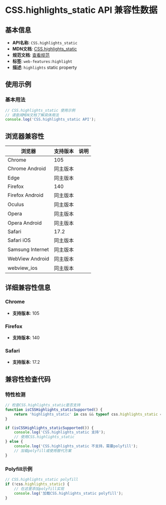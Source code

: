 # CSS.highlights_static API 兼容性数据

## 基本信息

- **API名称**: `CSS.highlights_static`
- **MDN文档**: [CSS.highlights_static](https://developer.mozilla.org/docs/Web/API/CSS/highlights_static)
- **规范文档**: [查看规范](https://drafts.csswg.org/css-highlight-api/#dom-css-highlights)
- **标签**: `web-features:highlight`
- **描述**: `highlights` static property

## 使用示例

### 基本用法

```javascript
// CSS.highlights_static 使用示例
// 请查阅MDN文档了解具体用法
console.log('CSS.highlights_static API');
```

## 浏览器兼容性

| 浏览器 | 支持版本 | 说明 |
|--------|----------|------|
| Chrome | 105 |  |
| Chrome Android | 同主版本 |  |
| Edge | 同主版本 |  |
| Firefox | 140 |  |
| Firefox Android | 同主版本 |  |
| Oculus | 同主版本 |  |
| Opera | 同主版本 |  |
| Opera Android | 同主版本 |  |
| Safari | 17.2 |  |
| Safari iOS | 同主版本 |  |
| Samsung Internet | 同主版本 |  |
| WebView Android | 同主版本 |  |
| webview_ios | 同主版本 |  |

## 详细兼容性信息

### Chrome

- **支持版本**: 105

### Firefox

- **支持版本**: 140

### Safari

- **支持版本**: 17.2

## 兼容性检查代码

### 特性检测

```javascript
// 检查CSS.highlights_static是否支持
function isCSSHighlights_staticSupported() {
    return 'highlights_static' in css && typeof css.highlights_static === 'function';
}

if (isCSSHighlights_staticSupported()) {
    console.log('CSS.highlights_static 支持');
    // 使用CSS.highlights_static
} else {
    console.log('CSS.highlights_static 不支持，需要polyfill');
    // 加载polyfill或使用替代方案
}
```

### Polyfill示例

```javascript
// CSS.highlights_static polyfill
if (!css.highlights_static) {
    // 在这里添加polyfill实现
    console.log('加载CSS.highlights_static polyfill');
}
```

